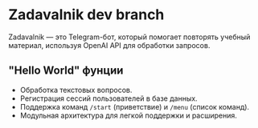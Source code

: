 # Zadavalnik dev branch

Zadavalnik — это Telegram-бот, который помогает повторять учебный материал,
используя OpenAI API для обработки запросов.

## "Hello World" фунции
- Обработка текстовых вопросов.
- Регистрация сессий пользователей в базе данных.
- Поддержка команд `/start` (приветствие) и `/menu` (список команд).
- Модульная архитектура для легкой поддержки и расширения.

